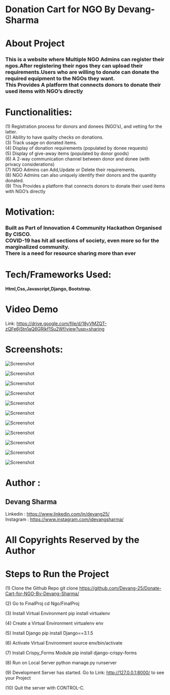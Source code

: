 # Donation Cart for NGO By Devang-Sharma

# About Project
### This is a website where Multiple NGO Admins can register their ngos.After registering their ngos they can upload their requirements.Users who are willing to donate can donate the required equipment to the NGOs they want.<br> This Provides A platform that connects donors to donate their used items with NGO’s directly

# Functionalities:
(1) Registration process for donors and donees (NGO’s), and vetting for the latter.<br>
(2) Ability to have quality checks on donations.<br>
(3) Track usage on donated items.<br>
(4) Display of donation requirements (populated by donee requests) <br>
(5) Display of give-away items (populated by donor goods)<br>
(6) A 2-way communication channel between donor and donee (with privacy considerations)<br>
(7) NGO Admins can Add,Update or Delete their requirements.<br>
(8) NGO Admins can also uniquely identify their donors and the quantity donated. <br>
(9) This Provides a platform that connects donors to donate their used items with NGO’s directly

# Motivation: 

### Built as Part of Innovation 4 Community Hackathon Organised By CISCO.<br>COVID-19 has hit all sections of society, even more so for the marginalized community.<br>There is a need for resource sharing more than ever

# Tech/Frameworks Used:
#### Html,Css,Javascript,Django, Bootstrap.

# Video Demo
Link: https://drive.google.com/file/d/18yVMZQT-zQFe6jStn1aQ6GRIkf1Su2Wf/view?usp=sharing

# Screenshots:

![Screenshot](/images/Homepage-U&I.png)

![Screenshot](/images/Homepage2-U&I.png)

![Screenshot](https://github.com/Devang-25/Donate-Cart-for-NGO-By-Devang-Sharma/blob/main/images/List%20of%20NGOs.png)

![Screenshot](https://github.com/Devang-25/Donate-Cart-for-NGO-By-Devang-Sharma/blob/main/images/Regsiter%20your%20NGO.png)

![Screenshot](https://github.com/Devang-25/Donate-Cart-for-NGO-By-Devang-Sharma/blob/main/images/About%20Developer.png)

![Screenshot](https://github.com/Devang-25/Donate-Cart-for-NGO-By-Devang-Sharma/blob/main/images/Contact%20Us.png)

![Screenshot](/images/screenshot3.png)

![Screenshot](/images/screenshot4.png)

![Screenshot](/images/screenshot5.png)

![Screenshot](/images/screenshot6.png)

![Screenshot](/images/screenshot7.png)



# Author :
## Devang Sharma
Linkedin : https://www.linkedin.com/in/devang25/ <br>
Instagram : https://www.instagram.com/idevangsharma/

# All Copyrights Reserved by the Author


# Steps to Run the Project

(1) Clone the Github Repo
git clone https://github.com/Devang-25/Donate-Cart-for-NGO-By-Devang-Sharma/

(2) Go to FinalProj
cd Ngo/FinalProj

(3) Install Virtual Environment
pip install virtualenv

(4) Create a Virtual Environment
virtualenv env

(5) Install Django
pip install Django==3.1.5

(6) Activate Virtual Environment
source env/bin/activate

(7) Install Crispy_Forms Module
pip install django-crispy-forms

(8) Run on Local Server
python manage.py runserver

(9) Development Server  has started.
Go to Link: http://127.0.0.1:8000/ to see your Project

(10) Quit the server with CONTROL-C.
